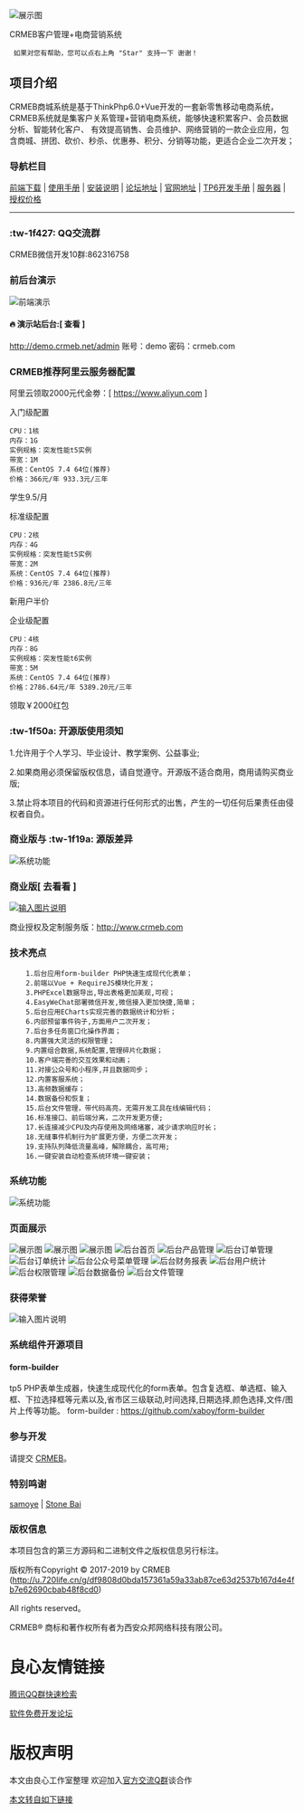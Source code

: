 ![展示图](/readme/images/抽奖.jpg "展示图.png")

 
     
 
  CRMEB客户管理+电商营销系统  
 
     
         
     
 
         
     
     
         
     
      
         
     
     
     
     如果对您有帮助，您可以点右上角 "Star" 支持一下 谢谢！ 
 

## 项目介绍
   CRMEB商城系统是基于ThinkPhp6.0+Vue开发的一套新零售移动电商系统，CRMEB系统就是集客户关系管理+营销电商系统，能够快速积累客户、会员数据分析、智能转化客户、
   有效提高销售、会员维护、网络营销的一款企业应用，包含商城、拼团、砍价、秒杀、优惠券、积分、分销等功能，更适合企业二次开发；

### 导航栏目

[前端下载](/readme/前端下载地址.md)
 | [使用手册](http://u.720life.cn/g/dda1849b68b063e32706cd11b7e2881fd7b3441828aa20c31391e92692c3c70c)
 | [安装说明](/readme/安装说明.md)
 | [论坛地址](http://u.720life.cn/g/0cb72aee9e3a249da06960c0150ffa68f70770efc44ebcafb93a682d94240fd8)
 | [官网地址](http://u.720life.cn/g/ed272f9c0a1b12642794fcea2f8ef9651d63c722736d0fce97cb47c6593540d3)
 | [TP6开发手册](http://u.720life.cn/g/ba0134f7488dc7089e9b70cb68034558320978634e2cc4ec36c93f7052356c72f5e85c924d42b0e4d89749df2a1bbc72d9582171640b72b2983ff4b03fdc21c5)
 | [服务器](http://u.720life.cn/g/60ffc7ca72c10e3c1846b3e8c088fa57c29c7e6762ea5b9e7f1afc6a47f6db431f23f4b41e06a4fbbe4d5093861e684d1a16e6335423e1cf38502e735ef8740eaba5eaf5813afc8d5f8b5e50ca4d2742)
 | [授权价格](http://u.720life.cn/g/333e96e339ed44d67af39da3ba14c3fcbce296a7fd06e5d0571b5b9aa611a87dd62494a489d789ada979931998942f3a)
- - -

### :tw-1f427: QQ交流群
 CRMEB微信开发10群:862316758    
###  前后台演示
![前端演示](/readme/images/演示二维码.jpg)

####   :fire:  演示站后台:[  查看  ]       
 http://demo.crmeb.net/admin   账号：demo  密码：crmeb.com

### CRMEB推荐阿里云服务器配置

阿里云领取2000元代金劵：[ https://www.aliyun.com ]
 
     
 
 入门级配置
 ```
 CPU：1核
 内存：1G
 实例规格：突发性能t5实例
 带宽：1M
 系统：CentOS 7.4 64位(推荐)
 价格：366元/年 933.3元/三年
 ```
  学生9.5/月 
    
  
 
 标准级配置
 ```
 CPU：2核
 内存：4G
 实例规格：突发性能t5实例
 带宽：2M
 系统：CentOS 7.4 64位(推荐)
 价格：936元/年 2386.8元/三年
 ```
  新用户半价 
 
    
    
 
 企业级配置
 ```
 CPU：4核
 内存：8G
 实例规格：突发性能t6实例
 带宽：5M
 系统：CentOS 7.4 64位(推荐)
 价格：2786.64元/年 5389.20元/三年
 ```
  领取￥2000红包 
 
    
     
 

###   :tw-1f50a: 开源版使用须知
1.允许用于个人学习、毕业设计、教学案例、公益事业;

2.如果商用必须保留版权信息，请自觉遵守。开源版不适合商用，商用请购买商业版;

3.禁止将本项目的代码和资源进行任何形式的出售，产生的一切任何后果责任由侵权者自负。

### 商业版与 :tw-1f19a: 源版差异

![系统功能](/readme/images/商业版对比.jpg)


### 商业版[  去看看  ]

[![输入图片说明](https://images.gitee.com/uploads/images/2019/0122/114739_a48f5bfd_892944.gif "tasheng jo(1).gif")](https://s.click.taobao.com/W7hVkLw)


商业授权及定制服务版：http://www.crmeb.com




### 技术亮点
~~~
    1.后台应用form-builder PHP快速生成现代化表单；
    2.前端以Vue + RequireJS模块化开发；
    3.PHPExcel数据导出,导出表格更加美观,可视；
    4.EasyWeChat部署微信开发,微信接入更加快捷,简单；
    5.后台应用ECharts实现完善的数据统计和分析；
    6.内部预留事件钩子,方面用户二次开发；
    7.后台多任务窗口化操作界面；
    8.内置强大灵活的权限管理；
    9.内置组合数据,系统配置,管理碎片化数据；
    10.客户端完善的交互效果和动画；
    11.对接公众号和小程序,并且数据同步；
    12.内置客服系统；
    13.高频数据缓存；
    14.数据备份和恢复；
    15.后台文件管理，带代码高亮，无需开发工具在线编辑代码；
    16.标准接口、前后端分离，二次开发更方便;
    17.长连接减少CPU及内存使用及网络堵塞，减少请求响应时长；
    18.无缝事件机制行为扩展更方便，方便二次开发；
    19.支持队列降低流量高峰，解除耦合，高可用;
    16.一键安装自动检查系统环境一键安装；
~~~
### 系统功能
![系统功能](/readme/images/系统功能.jpg)

### 页面展示
![展示图](/readme/images/展示图_01.jpg "展示图.png")
![展示图](/readme/images/展示图_02.jpg "展示图.png")
![展示图](/readme/images/展示图_03.jpg "展示图.png")
![后台首页](/readme/images/后台首页.png "后台首页.png")
![后台产品管理](/readme/images/后台产品管理.png "后台产品管理.png")
![后台订单管理](/readme/images/后台订单管理.png "后台订单管理.png")
![后台订单统计](/readme/images/后台订单统计.png "后台订单统计.png")
![后台公众号菜单管理](/readme/images/后台公众号菜单管理.png "后台公众号菜单管理.png")
![后台财务报表](/readme/images/后台财务报表.png "后台财务报表.png")
![后台用户统计](/readme/images/后台用户统计.png "后台用户统计.png")
![后台权限管理](/readme/images/后台权限管理.png "后台权限管理.png")
![后台数据备份](/readme/images/后台数据备份.png "后台数据备份.png")
![后台文件管理](/readme/images/后台文件管理.png "后台文件管理.png")

### 获得荣誉
![输入图片说明](https://images.gitee.com/uploads/images/2019/0805/111208_eb4fe823_892944.jpeg "WechatIMG2434.jpeg")

###  系统组件开源项目

#### form-builder

tp5 PHP表单生成器，快速生成现代化的form表单。包含复选框、单选框、输入框、下拉选择框等元素以及,省市区三级联动,时间选择,日期选择,颜色选择,文件/图片上传等功能。
form-builder : https://github.com/xaboy/form-builder

### 参与开发

请提交 [CRMEB](http://u.720life.cn/g/2e71d0f0a5c601172267ba20d3a43c6e3ef3d9992c679429e7716e4efd7a6f8c18bc1455ff9be7b5fb9c64d1e4a5612f)。

### 特别鸣谢
[samoye](http://u.720life.cn/g/2e71d0f0a5c601172267ba20d3a43c6e2ce94d8847e864d0e04ea1bdd8be2911)
 | [Stone Bai](http://u.720life.cn/g/2e71d0f0a5c601172267ba20d3a43c6e716f10f75d75516164142aebd16058ef)

### 版权信息

本项目包含的第三方源码和二进制文件之版权信息另行标注。

版权所有Copyright © 2017-2019 by CRMEB (http://u.720life.cn/g/df9808d0bda157361a59a33ab87ce63d2537b167d4e4fb7e62690cbab48f8cd0)

All rights reserved。

CRMEB® 商标和著作权所有者为西安众邦网络科技有限公司。



 # 良心友情链接

[腾讯QQ群快速检索](http://u.720life.cn/s/8cf73f7c)

[软件免费开发论坛](http://u.720life.cn/s/bbb01dc0)

# 版权声明 

本文由良心工作室整理 欢迎加入[官方交流Q群](https://u.720life.cn/s/f2316816)谈合作

[本文转自如下链接](http://u.720life.cn/g/2e71d0f0a5c601172267ba20d3a43c6e5d4431bc71070ddd879c968e4a51fddfcaed7a012e6beb18c91e80c4b96933732f41f35ef0910cceccf636293adc0f4c)